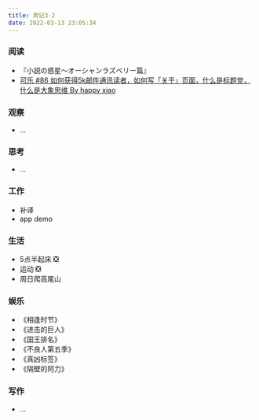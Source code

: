 ```yaml
---
title: 周记3-2
date: 2022-03-13 23:05:34
---
```

### 阅读

- 『小説の惑星〜オーシャンラズベリー篇』
- [可乐 #86 如何获得5k邮件通讯读者，如何写「关于」页面，什么是标题党，什么是大象思维
By happy xiao](coke.do/issues/86-5k-1081547)

### 观察

- ...

### 思考

- ...

### 工作

- 补译
- app demo

### 生活

- 5点半起床 ❎
- 运动 ❎
- 周日爬高尾山

### 娱乐

- 《相逢时节》
- 《进击的巨人》
- 《国王排名》
- 《不良人第五季》
- 《真凶标签》
- 《隔壁的阿力》

### 写作

- ...